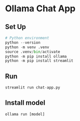 # Ollama Chat App

## Set Up

```Python
# Python environment
python --version
python -m venv .venv
source .venv/bin/activate
python -m pip install ollama 
python -m pip install streamlit
```

## Run 

```Python
streamlit run chat-app.py
```

## Install model

```Python
ollama run [model]
```